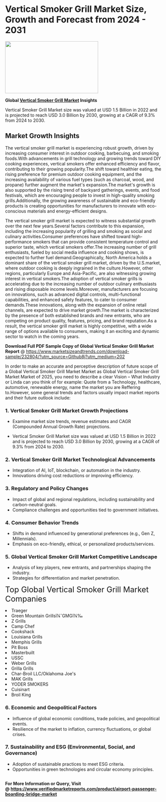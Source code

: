<H1>Vertical Smoker Grill Market Size, Growth and Forecast from 2024 - 2031</H1><img class="aligncenter size-medium wp-image-584254" src="https://thirdeyenews.in/wp-content/uploads/2024/09/Global-Market-Research-300x168.jpeg" alt="" width="300" height="168" /><p><strong>Global&nbsp;<a href="https://www.marketsizeandtrends.com/download-sample/232804/?utm_source=Github8j?utm_medium=202">Vertical Smoker Grill Market</a> Insights</strong></p><p>Vertical Smoker Grill Market size was valued at USD 1.5 Billion in 2022 and is projected to reach USD 3.0 Billion by 2030, growing at a CAGR of 9.3% from 2024 to 2030.</p><p><h2>Market Growth Insights</h2> <p>The vertical smoker grill market is experiencing robust growth, driven by increasing consumer interest in outdoor cooking, barbecuing, and smoking foods.With advancements in grill technology and growing trends toward DIY cooking experiences, vertical smokers offer enhanced efficiency and flavor, contributing to their growing popularity.The shift toward healthier eating, the rising preference for premium outdoor cooking equipment, and the increasing availability of various fuel types (such as charcoal, wood, and propane) further augment the market's expansion.The market's growth is also supported by the rising trend of backyard gatherings, events, and food festivals, which are encouraging people to invest in high-quality smoking grills.Additionally, the growing awareness of sustainable and eco-friendly products is creating opportunities for manufacturers to innovate with eco-conscious materials and energy-efficient designs.</p> <p>The vertical smoker grill market is expected to witness substantial growth over the next few years.Several factors contribute to this expansion, including the increasing popularity of grilling and smoking as social and culinary activities.Consumer preferences have shifted toward high-performance smokers that can provide consistent temperature control and superior taste, which vertical smokers offer.The increasing number of grill enthusiasts, fueled by social media influence and cooking shows, is expected to further fuel demand.Geographically, North America holds a dominant share of the vertical smoker grill market, driven by the U.S.market, where outdoor cooking is deeply ingrained in the culture.However, other regions, particularly Europe and Asia-Pacific, are also witnessing growing interest in vertical smokers.The adoption of vertical smoker grills is accelerating due to the increasing number of outdoor culinary enthusiasts and rising disposable income levels.Moreover, manufacturers are focusing on innovations, such as advanced digital controls, multi-functional capabilities, and enhanced safety features, to cater to consumer demands.These innovations, along with the expansion of online retail channels, are expected to drive market growth.The market is characterized by the presence of both established brands and new entrants, who are competing on product quality, features, pricing, and brand reputation.As a result, the vertical smoker grill market is highly competitive, with a wide range of options available to consumers, making it an exciting and dynamic sector to watch in the coming years.</p><p><span class=""><strong>Download Full PDF Sample Copy of Global Vertical Smoker Grill Market Report</strong> @ <a href="https://www.marketsizeandtrends.com/download-sample/232804/?utm_source=Github8j?utm_medium=202" target="_blank">https://www.marketsizeandtrends.com/download-sample/232804/?utm_source=Github8j?utm_medium=202</a></span></p><p>In order to make an accurate and perceptive description of future scope of a Global&nbsp;Vertical Smoker Grill Market Market as Global&nbsp;Vertical Smoker Grill Market Market of 2025, you need to describe a clear Vision &ndash; What Industry or Linda can you think of for example: Quote from a Technology, healthcare, automotive, renewable energy, name the market you are Reffering to.However, some general trends and factors usually impact market reports and their future outlook include:</p><h3>1.&nbsp;<strong>Vertical Smoker Grill Market Growth Projections</strong></h3><ul><li>Examine market size trends, revenue estimates and CAGR (Compounded Annual Growth Rate) projections.</li><li><p>Vertical Smoker Grill Market size was valued at USD 1.5 Billion in 2022 and is projected to reach USD 3.0 Billion by 2030, growing at a CAGR of 9.3% from 2024 to 2030.</p></li></ul><h3>2.&nbsp;<strong>Vertical Smoker Grill Market Technological Advancements</strong></h3><ul><li>Integration of AI, IoT, blockchain, or automation in the industry.</li><li>Innovations driving cost reductions or improving efficiency.</li></ul><h3>3.&nbsp;<strong>Regulatory and Policy Changes</strong></h3><ul><li>Impact of global and regional regulations, including sustainability and carbon-neutral goals.</li><li>Compliance challenges and opportunities tied to government initiatives.</li></ul><h3>4.&nbsp;<strong>Consumer Behavior Trends</strong></h3><ul><li>Shifts in demand influenced by generational preferences (e.g., Gen Z, Millennials).</li><li>Emphasis on eco-friendly, ethical, or personalized products/services.</li></ul><h3>5.&nbsp;<strong>Global Vertical Smoker Grill Market Competitive Landscape</strong></h3><ul><li>Analysis of key players, new entrants, and partnerships shaping the industry.</li><li>Strategies for differentiation and market penetration.</li></ul><p data-pm-slice="1 1 []"><span style="color: inherit; font-family: inherit; font-size: 25px;">Top Global Vertical Smoker Grill Market Companies</span></p><div class="" data-test-id=""><p><li>Traeger</li><li> Green Mountain Grillsï¼ˆGMGï¼‰</li><li> Z Grills</li><li> Camp Chef</li><li> Cookshack</li><li> Louisiana Grills</li><li> Memphis Grills</li><li> Pit Boss</li><li> Masterbuilt</li><li> USSC</li><li> Weber Grills</li><li> Grilla Grills</li><li> Char-Broil LLC/Oklahoma Joe's</li><li> MAK Grills</li><li> YODER SMOKERS</li><li> Cuisinart</li><li> Broil King</li></p></div><h3>6.&nbsp;<strong>Economic and Geopolitical Factors</strong></h3><ul><li>Influence of global economic conditions, trade policies, and geopolitical events.</li><li>Resilience of the market to inflation, currency fluctuations, or global crises.</li></ul><h3>7.&nbsp;<strong>Sustainability and ESG (Environmental, Social, and Governance)</strong></h3><ul><li>Adoption of sustainable practices to meet ESG criteria.</li><li>Opportunities in green technologies and circular economy principles.</li></ul><h2><strong style="font-size: 14px;">For More Information or Query, Visit @&nbsp;</strong><a style="background-color: #ffffff; font-size: 14px;" href="https://www.marketsizeandtrends.com/report/vertical-smoker-grill-market/" target="_blank">https://www.verifiedmarketreports.com/product/airport-passenger-boarding-bridge-market</a></h2>